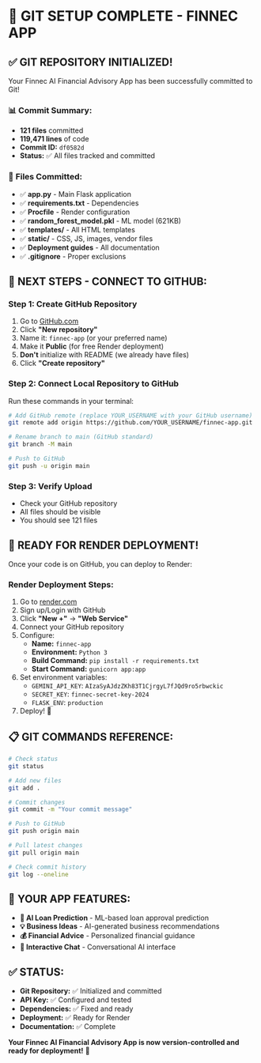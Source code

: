 # 🚀 GIT SETUP COMPLETE - FINNEC APP

## ✅ **GIT REPOSITORY INITIALIZED!**

Your Finnec AI Financial Advisory App has been successfully committed to Git!

### 📊 **Commit Summary:**
- **121 files** committed
- **119,471 lines** of code
- **Commit ID:** `df0582d`
- **Status:** ✅ All files tracked and committed

### 📁 **Files Committed:**
- ✅ **app.py** - Main Flask application
- ✅ **requirements.txt** - Dependencies
- ✅ **Procfile** - Render configuration
- ✅ **random_forest_model.pkl** - ML model (621KB)
- ✅ **templates/** - All HTML templates
- ✅ **static/** - CSS, JS, images, vendor files
- ✅ **Deployment guides** - All documentation
- ✅ **.gitignore** - Proper exclusions

## 🔗 **NEXT STEPS - CONNECT TO GITHUB:**

### **Step 1: Create GitHub Repository**
1. Go to [GitHub.com](https://github.com)
2. Click **"New repository"**
3. Name it: `finnec-app` (or your preferred name)
4. Make it **Public** (for free Render deployment)
5. **Don't** initialize with README (we already have files)
6. Click **"Create repository"**

### **Step 2: Connect Local Repository to GitHub**
Run these commands in your terminal:

```bash
# Add GitHub remote (replace YOUR_USERNAME with your GitHub username)
git remote add origin https://github.com/YOUR_USERNAME/finnec-app.git

# Rename branch to main (GitHub standard)
git branch -M main

# Push to GitHub
git push -u origin main
```

### **Step 3: Verify Upload**
- Check your GitHub repository
- All files should be visible
- You should see 121 files

## 🚀 **READY FOR RENDER DEPLOYMENT!**

Once your code is on GitHub, you can deploy to Render:

### **Render Deployment Steps:**
1. Go to [render.com](https://render.com)
2. Sign up/Login with GitHub
3. Click **"New +"** → **"Web Service"**
4. Connect your GitHub repository
5. Configure:
   - **Name:** `finnec-app`
   - **Environment:** `Python 3`
   - **Build Command:** `pip install -r requirements.txt`
   - **Start Command:** `gunicorn app:app`
6. Set environment variables:
   - `GEMINI_API_KEY`: `AIzaSyAJdzZKh83T1CjrgyL7fJQd9ro5rbwckic`
   - `SECRET_KEY`: `finnec-secret-key-2024`
   - `FLASK_ENV`: `production`
7. Deploy! 🚀

## 📋 **GIT COMMANDS REFERENCE:**

```bash
# Check status
git status

# Add new files
git add .

# Commit changes
git commit -m "Your commit message"

# Push to GitHub
git push origin main

# Pull latest changes
git pull origin main

# Check commit history
git log --oneline
```

## 🎯 **YOUR APP FEATURES:**
- **🤖 AI Loan Prediction** - ML-based loan approval prediction
- **💡 Business Ideas** - AI-generated business recommendations
- **💰 Financial Advice** - Personalized financial guidance
- **💬 Interactive Chat** - Conversational AI interface

## ✅ **STATUS:**
- **Git Repository:** ✅ Initialized and committed
- **API Key:** ✅ Configured and tested
- **Dependencies:** ✅ Fixed and ready
- **Deployment:** ✅ Ready for Render
- **Documentation:** ✅ Complete

**Your Finnec AI Financial Advisory App is now version-controlled and ready for deployment!** 🚀
